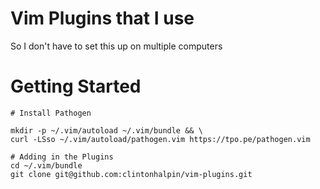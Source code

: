 # Vim Plugins that I use

So I don't have to set this up on multiple computers

# Getting Started

``` shell
# Install Pathogen

mkdir -p ~/.vim/autoload ~/.vim/bundle && \
curl -LSso ~/.vim/autoload/pathogen.vim https://tpo.pe/pathogen.vim

# Adding in the Plugins
cd ~/.vim/bundle 
git clone git@github.com:clintonhalpin/vim-plugins.git

```
